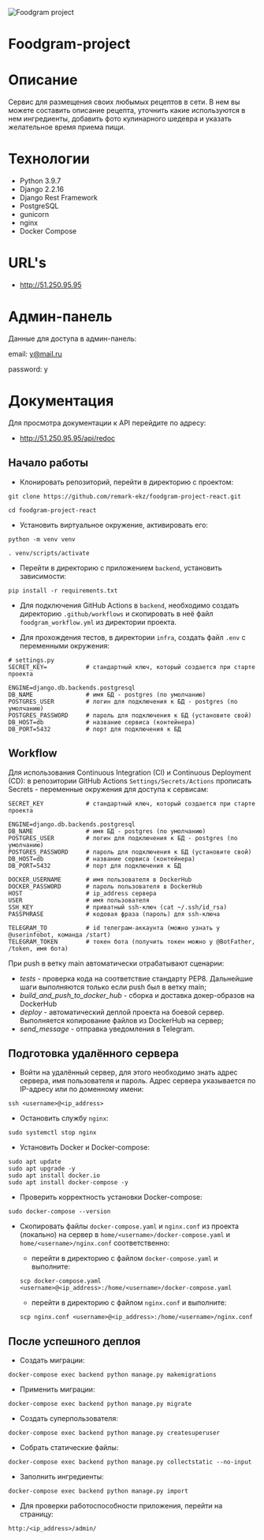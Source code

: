 ![Foodgram project](https://github.com/remark-ekz/foodgram-project-react/actions/workflows/foodgram_workflow.yml/badge.svg)

# **Foodgram-project**

# Описание

Сервис для размещения своих любымых рецептов в сети. В нем вы можете составить описание рецепта, уточнить какие используются в нем ингредиенты, добавить фото кулинарного шедевра и указать желательное время приема пищи.

# Технологии

- Python 3.9.7
- Django 2.2.16
- Django Rest Framework
- PostgreSQL
- gunicorn
- nginx
- Docker Compose

# URL's

- http://51.250.95.95

# Админ-панель

Данные для доступа в админ-панель:

email: y@mail.ru

password: y

# Документация

Для просмотра документации к API перейдите по адресу:
- http://51.250.95.95/api/redoc

## Начало работы
* Клонировать репозиторий, перейти в директорию с проектом:
```
git clone https://github.com/remark-ekz/foodgram-project-react.git
```
```
cd foodgram-project-react
```

* Установить виртуальное окружение, активировать его:
```
python -m venv venv
```
```
. venv/scripts/activate
```

* Перейти в директорию с приложением ```backend```, установить зависимости:
```
pip install -r requirements.txt
```

* Для подключения GitHub Actions в ```backend```, необходимо создать директорию 
```.github/workflows``` и скопировать в неё файл ```foodgram_workflow.yml``` из
директории проекта.

* Для прохождения тестов, в директории ```infra```, создать файл ```.env``` с
переменными окружения:
```
# settings.py
SECRET_KEY=           # стандартный ключ, который создается при старте проекта

ENGINE=django.db.backends.postgresql
DB_NAME               # имя БД - postgres (по умолчанию)
POSTGRES_USER         # логин для подключения к БД - postgres (по умолчанию)
POSTGRES_PASSWORD     # пароль для подключения к БД (установите свой)
DB_HOST=db            # название сервиса (контейнера)
DB_PORT=5432          # порт для подключения к БД
```

## Workflow

Для использования Continuous Integration (CI) и Continuous Deployment (CD): в
репозитории GitHub Actions ```Settings/Secrets/Actions``` прописать Secrets -
переменные окружения для доступа к сервисам:

```
SECRET_KEY            # стандартный ключ, который создается при старте проекта

ENGINE=django.db.backends.postgresql
DB_NAME               # имя БД - postgres (по умолчанию)
POSTGRES_USER         # логин для подключения к БД - postgres (по умолчанию)
POSTGRES_PASSWORD     # пароль для подключения к БД (установите свой)
DB_HOST=db            # название сервиса (контейнера)
DB_PORT=5432          # порт для подключения к БД

DOCKER_USERNAME       # имя пользователя в DockerHub
DOCKER_PASSWORD       # пароль пользователя в DockerHub
HOST                  # ip_address сервера
USER                  # имя пользователя
SSH_KEY               # приватный ssh-ключ (cat ~/.ssh/id_rsa)
PASSPHRASE            # кодовая фраза (пароль) для ssh-ключа

TELEGRAM_TO           # id телеграм-аккаунта (можно узнать у @userinfobot, команда /start)
TELEGRAM_TOKEN        # токен бота (получить токен можно у @BotFather, /token, имя бота)
```

При push в ветку main автоматически отрабатывают сценарии:
* *tests* - проверка кода на соответствие стандарту PEP8.
Дальнейшие шаги выполняются только если push был в ветку main;
* *build_and_push_to_docker_hub* - сборка и доставка докер-образов на DockerHub
* *deploy* - автоматический деплой проекта на боевой сервер. Выполняется
копирование файлов из DockerHub на сервер;
* *send_message* - отправка уведомления в Telegram.

## Подготовка удалённого сервера
* Войти на удалённый сервер, для этого необходимо знать адрес сервера, имя
пользователя и пароль. Адрес сервера указывается по IP-адресу или по доменному
имени:
```
ssh <username>@<ip_address>
```

* Остановить службу ```nginx```:
```
sudo systemctl stop nginx
```

* Установить Docker и Docker-compose:
```
sudo apt update
sudo apt upgrade -y
sudo apt install docker.io
sudo apt install docker-compose -y
```

* Проверить корректность установки Docker-compose:
```
sudo docker-compose --version
```

* Скопировать файлы ```docker-compose.yaml``` и
```nginx.conf``` из проекта (локально) на сервер в
```home/<username>/docker-compose.yaml``` и
```home/<username>/nginx.conf``` соответственно:

  * перейти в директорию с файлом ```docker-compose.yaml``` и выполните:
  ```
  scp docker-compose.yaml <username>@<ip_address>:/home/<username>/docker-compose.yaml
  ```
  * перейти в директорию с файлом ```nginx.conf``` и выполните:
  ```
  scp nginx.conf <username>@<ip_address>:/home/<username>/nginx.conf
  ```

## После успешного деплоя
* Создать миграции:
```
docker-compose exec backend python manage.py makemigrations
```
* Применить миграции:
```
docker-compose exec backend python manage.py migrate
```
* Создать суперпользователя:
```
docker-compose exec backend python manage.py createsuperuser
```
* Собрать статические файлы:
```
docker-compose exec backend python manage.py collectstatic --no-input
```
* Заполнить ингредиенты:
```
docker-compose exec backend python manage.py import
```

* Для проверки работоспособности приложения, перейти на страницу:
```
http:/<ip_address>/admin/
```
